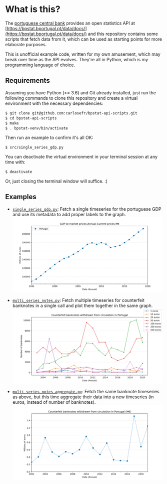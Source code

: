 # What is this?

The [portuguese central bank](https://www.bportugal.pt) provides an open statistics API at [https://bpstat.bportugal.pt/data/docs/](https://bpstat.bportugal.pt/data/docs/) and this repository contains some scripts that fetch data from it, which can be used as starting points for more elaborate purposes.

This is unofficial example code, written for my own amusement, which may break over time as the API evolves. They're all in Python, which is my programming language of choice.

## Requirements

Assuming you have Python (>= 3.6) and Git already installed, just run the following commands to clone this repository and create a virtual environment with the necessary dependencies:
```
$ git clone git@github.com:carlosefr/bpstat-api-scripts.git
$ cd bpstat-api-scripts
$ make
$ . bpstat-venv/bin/activate
```

Then run an example to confirm it's all OK:
```
$ src/single_series_gdp.py
```

You can deactivate the virtual environment in your terminal session at any time with:
```
$ deactivate
```

Or, just closing the terminal window will suffice. :)

## Examples

* [`single_series_gdp.py`](https://github.com/carlosefr/bpstat-api-scripts/blob/master/src/single_series_gdp.py): Fetch a single timeseries for the portuguese GDP and use its metadata to add proper labels to the graph. ![single_series_gdp.png](https://raw.githubusercontent.com/carlosefr/bpstat-api-scripts/master/screenshots/single_series_gdp.png)

* [`multi_series_notes.py`](https://github.com/carlosefr/bpstat-api-scripts/blob/master/src/multi_series_notes.py): Fetch multiple timeseries for counterfeit banknotes in a single call and plot them together in the same graph. ![multi_series_notes.png](https://raw.githubusercontent.com/carlosefr/bpstat-api-scripts/master/screenshots/multi_series_notes.png)

* [`multi_series_notes_aggregate.py`](https://github.com/carlosefr/bpstat-api-scripts/blob/master/src/multi_series_notes.py): Fetch the same banknote timeseries as above, but this time aggregate their data into a new timeseries (in euros, instead of number of banknotes). ![multi_series_notes_aggregate.png](https://raw.githubusercontent.com/carlosefr/bpstat-api-scripts/master/screenshots/multi_series_notes_aggregate.png)
